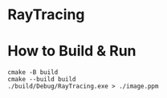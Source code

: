 # RayTracing

# How to Build & Run

```
cmake -B build
cmake --build build
./build/Debug/RayTracing.exe > ./image.ppm

```
